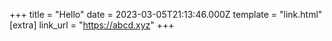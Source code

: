 +++
title = "Hello"
date = 2023-03-05T21:13:46.000Z
template = "link.html"
[extra]
link_url = "https://abcd.xyz"
+++